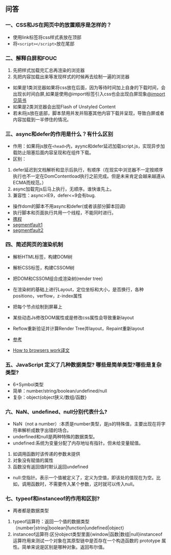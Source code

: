## 问答

### 一、CSS和JS在网页中的放置顺序是怎样的？
-  使用link标签将css样式表放在顶部
-  将`<script></script>`放在尾部

### 二、解释白屏和FOUC

1. 先把样式加载完汇总再渲染的浏览器
2. 先把内容加载出来等发现样式的时候再去绘制一遍的浏览器

- 如果是1类浏览器如果将css放在后面，因为等待时间加上自身的下载时间，会出现长时间白屏,如果是使用@import标签引入css也会出现白屏现象[@import见简书](http://www.jianshu.com/p/d35dca8dea3e)
- 如果是2类浏览器会出现Flash of Unstyled Content
- 若未将js放在底部，脚本禁用并发并阻塞其他内容下载并呈现，导致白屏或者内容加载到一半停住的情况。

### 三、async和defer的作用是什么？有什么区别
- 作用：如果将js放在`<head>`内，ayync和defer延迟加载script.js，实现异步加载防止阻塞后面内容呈现和在组件下载。
- 区别：

1. defer延迟到文档解析和显示后执行，有顺序（在现实中浏览器不一定按顺序执行也不一定在DomContentload执行之前完成。但是未来肯定会越来越遵从ECMA而规范。）
2. async加载完js后马上执行，无顺序。谁快谁先上。
3. 兼容性：async>IE9，defer<=9会有bug.

- 操作dom的脚本不用async和defer(或者该部分脚本回调)
- 执行脚本和页面执行共用一个线程，不能同时进行。
- [携程](http://ued.ctrip.com/blog/script-defer-and-async.html#)
- [segmentfault1](https://segmentfault.com/q/1010000000640869)
- [segmentfault2](https://segmentfault.com/a/1190000006778717)

### 四、简述网页的渲染机制
- 解析HTML标签，构建DOM树
- 解析CSS标签，构建CSSOM树
- 把DOM和CSSOM组合成渲染树(render tree)
- 在渲染树的基础上进行Layout，定位坐标和大小，是否换行，各种positiono，verflow，z-index属性
- 把每个节点绘制到屏幕上
- 某些动态Js修改DOM属性或是修改css属性会导致重新layout
- Reflow重新验证并计算Render Tree并layout，Repaint重新layout

- [参考](http://coolshell.cn/articles/9666.html)
- [How to browsers work译文](http://www.cnblogs.com/lhb25/p/how-browsers-work.html#CSS_parsing)

### 五、JavaScript 定义了几种数据类型? 哪些是简单类型?哪些是复杂类型?

- 6+Symbol类型
- 简单：number/string/boolean/undefined/null
- 复杂：object{object狭义/数组/函数}

### 六、NaN、undefined、null分别代表什么?

- NaN（not a number）:本质是number类型，是js的特殊值，主要出现在将字符串解析成数字出错的场合。
- underfined和null是两种特殊的数据类型。
- undefined:系统为变量分配了内存地址有指针。但未给变量赋值。

1. 如调用函数时该传递的参数未提供
2. 对象没有赋值的属性
3. 函数没有返回值时默认返回undefined

- null:空指针。表示一个值被定义了，定义为空值，即该处的值现在为空。比如，调用函数时，不需要传入某个参数，这时就可以传入null。

### 七、typeof和instanceof的作用和区别?

- 两者都是数据类型

1. typeof运算符：返回一个值的数据类型（number|string|boolean|function|undefined|object）
2. instanceof运算符:区分object类型里面{window|函数|数组|null}instanceof运算符用来测试一个对象在其原型链中是否存在一个构造函数的 prototype 属性。简单来说是区别是哪种对象。返回布尔值。
